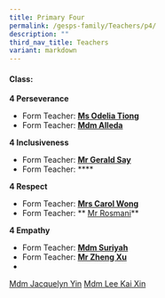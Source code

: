 ```yaml
---
title: Primary Four
permalink: /gesps-family/Teachers/p4/
description: ""
third_nav_title: Teachers
variant: markdown
---
```

#### Class:

**4 Perseverance**  
*   Form Teacher: **[Ms Odelia Tiong](mailto:odelia_tiong_hui_xuan@schools.gov.sg)**
*   Form Teacher: **[Mdm Alleda](mailto:alleda_baba@schools.gov.sg)**

**4 Inclusiveness**  
*   Form Teacher: **[Mr Gerald Say](mailto:say_tiong_sin_gerald@schools.gov.sg)**
*   Form Teacher: ****

**4 Respect**  
*   Form Teacher: **[Mrs Carol Wong](mailto:tay_puay_suan@schools.gov.sg)**
*   Form Teacher: ** [Mr Rosmani](mailto:rosmani_ramin@schools.gov.sg)**

**4 Empathy**  
*   Form Teacher: **[Mdm Suriyah](mailto:suriyah_mohamed_noor@schools.gov.sg)**
*   Form Teacher: **[Mr Zheng Xu](mailto:zheng_xu@schools.gov.sg)**
*   
[Mdm Jacquelyn Yin](mailto:jacquelyn_yin_hui_jing@schools.gov.sg)
[Mdm Lee Kai Xin](mailto:lee_kai_xin@schools.gov.sg)
 

